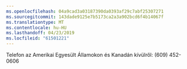 ```yaml
---
ms.openlocfilehash: 04a9cad3a03187390da0393af29c7abf25307271
ms.sourcegitcommit: 143dade9125e7b5173ca2a3a902bcd6f4b14067f
ms.translationtype: MT
ms.contentlocale: hu-HU
ms.lasthandoff: 04/23/2019
ms.locfileid: "61501221"
---
```

Telefon az Amerikai Egyesült Államokon és Kanadán kívülről: (609) 452-0606